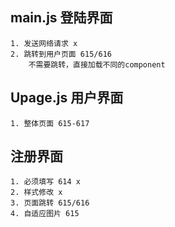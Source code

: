 ## main.js 登陆界面
	1. 发送网络请求 x
	2. 跳转到用户页面 615/616
		不需要跳转，直接加载不同的component
		
## Upage.js 用户界面
	1. 整体页面 615-617

## 注册界面
	1. 必须填写 614 x
	2. 样式修改 x
	3. 页面跳转 615/616 
	4. 自适应图片 615